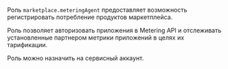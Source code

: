 Роль `marketplace.meteringAgent` предоставляет возможность регистрировать потребление продуктов маркетплейса.

Роль позволяет авторизовать приложения в Metering API и отслеживать установленные партнером метрики приложений в целях их тарификации.

Роль можно назначить на сервисный аккаунт.